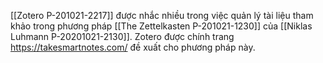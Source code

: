 [[Zotero P-201021-2217]] được nhắc nhiều trong việc quản lý tài liệu tham khảo trong phương pháp [[The Zettelkasten P-201021-1230]]  của [[Niklas Luhmann P-20201021-2130]]. Zotero được chính trang https://takesmartnotes.com/ đề xuất cho phương pháp này.